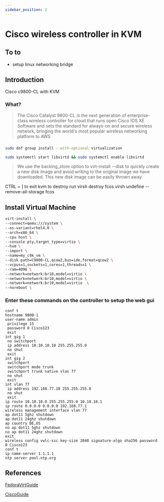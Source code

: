 ```yaml
---
sidebar_position: 2
---
```


# Cisco wireless controller in KVM 

## To to
- setup linux networking bridge

## Introduction
Cisco c9800-CL with KVM

### What?

> The Cisco Catalyst 9800-CL is the next generation of enterprise-class wireless controller for cloud that runs open Cisco IOS XE Software and sets the standard for always-on and secure wireless network, bringing the world's most popular wireless networking platform to AWS

### 
``` bash
sudo dnf group install --with-optional virtualization
```

``` bash
sudo systemctl start libvirtd && sudo systemctl enable libvirtd
```

> We use the backing_store option to virt-install --disk to quickly create a new disk image and avoid writing to the original image we have downloaded. This new disk image can be easily thrown away.

CTRL + ] to exit kvm
to destroy run
virsh destroy fcos
virsh undefine --remove-all-storage fcos


## Install Virtual Machine
``` bash
virt-install \
--connect=qemu:///system \
--os-variant=rhel4.0 \
--arch=x86_64 \
--cpu host \
--console pty,target_type=virtio \
--hvm \
--import \
--name=my_c9k_vm \
--disk path=C9800-CL.qcow2,bus=ide,format=qcow2 \
--vcpus=1,sockets=1,cores=1,threads=1 \
--ram=4096 \
--network=network:br10,model=virtio \
--network=network:br10,model=virtio \
--network=network:br10,model=virtio  \
--noreboot \

```


### Enter these commands on the controller to setup the web gui

``` ios
conf t
hostname 9800-1
user-name admin
 privilege 15
 password 0 Cisco123
 exit
int gig 1
 no switchport
 ip address 10.10.10.10 255.255.255.0
 no shut
 exit
int gig 2
 switchport
 switchport mode trunk
 switchport trunk native vlan 77
 no shut
 exit
int vlan 77
 ip address 192.168.77.10 255.255.255.0
 no shut
 exit
ip route 10.10.10.0 255.255.255.0 10.10.10.1
ip route 0.0.0.0 0.0.0.0 192.168.77.1
wireless management interface vlan 77
ap dot11 5ghz shutdown 
ap dot11 24ghz shutdown 
ap country BE,US
no ap dot11 5ghz shutdown
no ap dot11 24ghz shutdown
exit
wireless config vwlc-ssc key-size 2048 signature-algo sha256 password 0 Cisco123
conf t
ip name-server 1.1.1.1
ntp server pool.ntp.org
```


## References

[FedoraVirtGuide](https://docs.fedoraproject.org/en-US/quick-docs/getting-started-with-virtualization/)

[CiscoGuide](https://www.cisco.com/c/en/us/td/docs/wireless/controller/9800/9800-cloud/installation/b-c9800-cl-install-guide/installing_the_controller_in_kvm_environment.html)